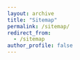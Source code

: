 ```yaml
---
layout: archive
title: "Sitemap"
permalink: /sitemap/
redirect_from:
  - /sitemap
author_profile: false
---
```

